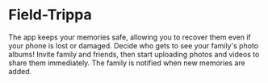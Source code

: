 # Field-Trippa
The app keeps your memories safe, allowing you to recover them even if your phone is lost or damaged. Decide who gets to see your family's photo albums! Invite family and friends, then start uploading photos and videos to share them immediately. The family is notified when new memories are added.
